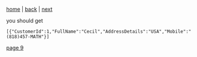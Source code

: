 [home](./page01.md) | [back](./page07.md) | [next](./page09.md)

you should get
```
[{"CustomerId":1,"FullName":"Cecil","AddressDetails":"USA","Mobile":"(818)457-MATH"}]
```


[page 9](./page09.md)
